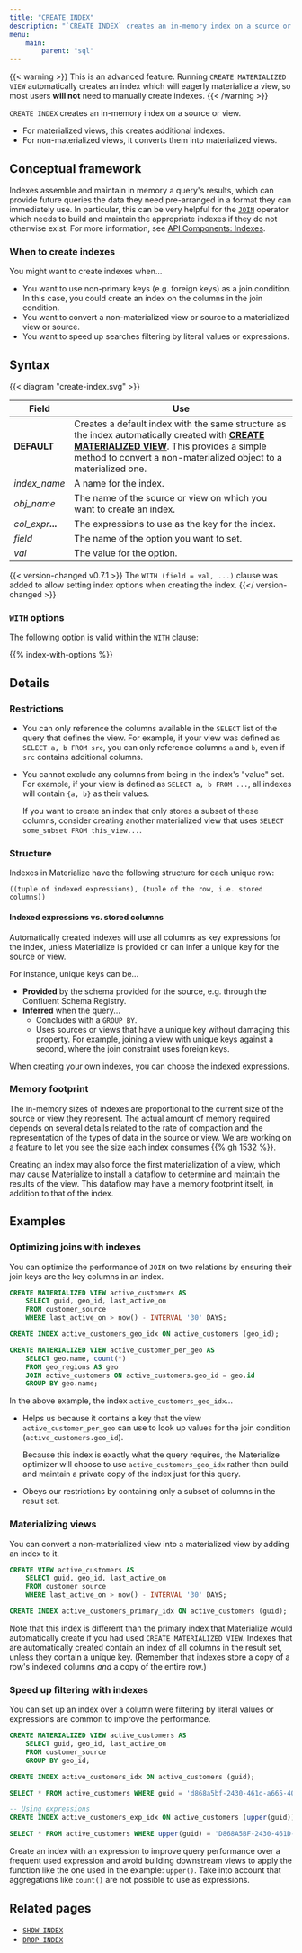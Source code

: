 ```yaml
---
title: "CREATE INDEX"
description: "`CREATE INDEX` creates an in-memory index on a source or view."
menu:
    main:
        parent: "sql"
---
```


{{< warning >}} This is an advanced feature. Running `CREATE MATERIALIZED VIEW` automatically
creates an index which will eagerly materialize a view, so most users **will not**
need to manually create indexes. {{< /warning >}}

`CREATE INDEX` creates an in-memory index on a source or view.

-   For materialized views, this creates additional indexes.
-   For non-materialized views, it converts them into materialized views.

## Conceptual framework

Indexes assemble and maintain in memory a query's results, which can
provide future queries the data they need pre-arranged in a format they can immediately use.
In particular, this can be very helpful for the [`JOIN`](../join) operator which needs
to build and maintain the appropriate indexes if they do not otherwise exist.
For more information, see [API Components: Indexes](/overview/api-components#indexes).

### When to create indexes

You might want to create indexes when...

-   You want to use non-primary keys (e.g. foreign keys) as a join condition.
    In this case, you could create an index on the columns in the join condition.
-   You want to convert a non-materialized view or source to a materialized view or source.
-   You want to speed up searches filtering by literal values or expressions.

## Syntax

{{< diagram "create-index.svg" >}}

| Field             | Use                                                                                                                                                                                                                                              |
| ----------------- | ------------------------------------------------------------------------------------------------------------------------------------------------------------------------------------------------------------------------------------------------ |
| **DEFAULT**       | Creates a default index with the same structure as the index automatically created with [**CREATE MATERIALIZED VIEW**](/sql/create-materialized-view). This provides a simple method to convert a non-materialized object to a materialized one. |
| _index_name_      | A name for the index.                                                                                                                                                                                                                            |
| _obj_name_        | The name of the source or view on which you want to create an index.                                                                                                                                                                             |
| _col_expr_**...** | The expressions to use as the key for the index.                                                                                                                                                                                                 |
| _field_           | The name of the option you want to set.                                                                                                                                                                                                          |
| _val_             | The value for the option.                                                                                                                                                                                                                        |

{{< version-changed v0.7.1 >}}
The `WITH (field = val, ...)` clause was added to allow setting index options
when creating the index.
{{</ version-changed >}}

### `WITH` options

The following option is valid within the `WITH` clause:

{{% index-with-options %}}

## Details

### Restrictions

-   You can only reference the columns available in the `SELECT` list of the query
    that defines the view. For example, if your view was defined as `SELECT a, b FROM src`, you can only reference columns `a` and `b`, even if `src` contains
    additional columns.

-   You cannot exclude any columns from being in the index's "value" set. For
    example, if your view is defined as `SELECT a, b FROM ...`, all indexes will
    contain `{a, b}` as their values.

    If you want to create an index that only stores a subset of these columns,
    consider creating another materialized view that uses `SELECT some_subset FROM this_view...`.

### Structure

Indexes in Materialize have the following structure for each unique row:

```nofmt
((tuple of indexed expressions), (tuple of the row, i.e. stored columns))
```

#### Indexed expressions vs. stored columns

Automatically created indexes will use all columns as key expressions for the
index, unless Materialize is provided or can infer a unique key for the source
or view.

For instance, unique keys can be...

-   **Provided** by the schema provided for the source, e.g. through the Confluent
    Schema Registry.
-   **Inferred** when the query...
    -   Concludes with a `GROUP BY`.
    -   Uses sources or views that have a unique key without damaging this property.
        For example, joining a view with unique keys against a second, where the join
        constraint uses foreign keys.

When creating your own indexes, you can choose the indexed expressions.

### Memory footprint

The in-memory sizes of indexes are proportional to the current size of the source
or view they represent. The actual amount of memory required depends on several
details related to the rate of compaction and the representation of the types of
data in the source or view. We are working on a feature to let you see the size
each index consumes {{% gh 1532 %}}.

Creating an index may also force the first materialization of a view, which may
cause Materialize to install a dataflow to determine and maintain the results of
the view. This dataflow may have a memory footprint itself, in addition to that
of the index.

## Examples

### Optimizing joins with indexes

You can optimize the performance of `JOIN` on two relations by ensuring their
join keys are the key columns in an index.

```sql
CREATE MATERIALIZED VIEW active_customers AS
    SELECT guid, geo_id, last_active_on
    FROM customer_source
    WHERE last_active_on > now() - INTERVAL '30' DAYS;

CREATE INDEX active_customers_geo_idx ON active_customers (geo_id);

CREATE MATERIALIZED VIEW active_customer_per_geo AS
    SELECT geo.name, count(*)
    FROM geo_regions AS geo
    JOIN active_customers ON active_customers.geo_id = geo.id
    GROUP BY geo.name;
```

In the above example, the index `active_customers_geo_idx`...

-   Helps us because it contains a key that the view `active_customer_per_geo` can
    use to look up values for the join condition (`active_customers.geo_id`).

    Because this index is exactly what the query requires, the Materialize
    optimizer will choose to use `active_customers_geo_idx` rather than build
    and maintain a private copy of the index just for this query.

-   Obeys our restrictions by containing only a subset of columns in the result
    set.

### Materializing views

You can convert a non-materialized view into a materialized view by adding an
index to it.

```sql
CREATE VIEW active_customers AS
    SELECT guid, geo_id, last_active_on
    FROM customer_source
    WHERE last_active_on > now() - INTERVAL '30' DAYS;

CREATE INDEX active_customers_primary_idx ON active_customers (guid);
```

Note that this index is different than the primary index that Materialize would
automatically create if you had used `CREATE MATERIALIZED VIEW`. Indexes that
are automatically created contain an index of all columns in the result set,
unless they contain a unique key. (Remember that indexes store a copy of a
row's indexed columns _and_ a copy of the entire row.)

### Speed up filtering with indexes

You can set up an index over a column were filtering by literal values or expressions are common to improve the performance.

```sql
CREATE MATERIALIZED VIEW active_customers AS
    SELECT guid, geo_id, last_active_on
    FROM customer_source
    GROUP BY geo_id;

CREATE INDEX active_customers_idx ON active_customers (guid);

SELECT * FROM active_customers WHERE guid = 'd868a5bf-2430-461d-a665-40418b1125e7';

-- Using expressions
CREATE INDEX active_customers_exp_idx ON active_customers (upper(guid));

SELECT * FROM active_customers WHERE upper(guid) = 'D868A5BF-2430-461D-A665-40418B1125E7';
```

Create an index with an expression to improve query performance over a frequent used expression and
avoid building downstream views to apply the function like the one used in the example: `upper()`.
Take into account that aggregations like `count()` are not possible to use as expressions.

## Related pages

-   [`SHOW INDEX`](../show-index)
-   [`DROP INDEX`](../drop-index)
